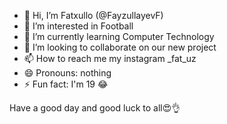 - 👋 Hi, I’m Fatxullo (@FayzullayevF)
- 👀 I’m interested in Football
- 🌱 I’m currently learning Computer Technology 
- 💞️ I’m looking to collaborate on our new project 
- 📫 How to reach me my instagram _fat_uz
- 😄 Pronouns: nothing
- ⚡ Fun fact: I'm 19 😂

Have a good day and good luck to all😍👌

